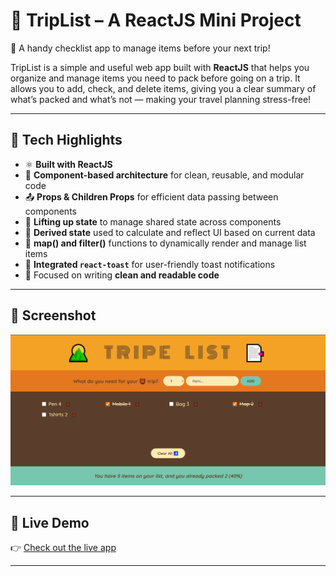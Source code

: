 # 🚀 TripList – A ReactJS Mini Project

🛫 A handy checklist app to manage items before your next trip!

TripList is a simple and useful web app built with **ReactJS** that helps you organize and manage items you need to pack before going on a trip. It allows you to add, check, and delete items, giving you a clear summary of what’s packed and what’s not — making your travel planning stress-free!

---

## 🔧 Tech Highlights

- ⚛️ **Built with ReactJS**
- 🧱 **Component-based architecture** for clean, reusable, and modular code
- 📤 **Props & Children Props** for efficient data passing between components
- 🔼 **Lifting up state** to manage shared state across components
- 🧠 **Derived state** used to calculate and reflect UI based on current data
- 🔁 **map() and filter()** functions to dynamically render and manage list items
- 🔔 **Integrated `react-toast`** for user-friendly toast notifications
- 🧼 Focused on writing **clean and readable code**

---

## 📸 Screenshot

![TripList UI](src/assets/linkedinpost.png) <!-- Replace with actual image path if adding to GitHub -->

---

## 🔗 Live Demo

👉 [Check out the live app](https://tripelist.netlify.app/)

---
